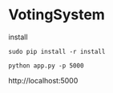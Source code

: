 # VotingSystem

install

```
sudo pip install -r install
```

```
python app.py -p 5000
```

http://localhost:5000
